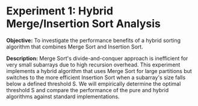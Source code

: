 # Experiment 1: Hybrid Merge/Insertion Sort Analysis
**Objective:** To investigate the performance benefits of a hybrid sorting algorithm that combines Merge Sort and Insertion Sort.

**Description:**
Merge Sort's divide-and-conquer approach is inefficient for very small subarrays due to high recursion overhead. This experiment implements a hybrid algorithm that uses Merge Sort for large partitions but switches to the more efficient Insertion Sort when a subarray's size falls below a defined threshold S. We will empirically determine the optimal threshold S and compare the performance of the pure and hybrid algorithms against standard implementations.
